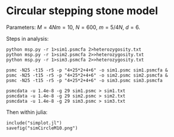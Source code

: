 # Circular stepping stone model 

Parameters:  $M = 4Nm = 10$, $N = 600$, $m = 5/4N$, $d=6$.

Steps in analysis:

    python msp.py -r 1>sim1.psmcfa 2>heterozygosity.txt
    python msp.py -r 1>sim2.psmcfa 2>>heterozygosity.txt
    python msp.py -r 1>sim3.psmcfa 2>>heterozygosity.txt

    psmc -N25 -t15 -r5 -p "4+25*2+4+6" -o sim1.psmc sim1.psmcfa &
    psmc -N25 -t15 -r5 -p "4+25*2+4+6" -o sim2.psmc sim2.psmcfa &
    psmc -N25 -t15 -r5 -p "4+25*2+4+6" -o sim3.psmc sim3.psmcfa

    psmcdata -u 1.4e-8 -g 29 sim1.psmc > sim1.txt
    psmcdata -u 1.4e-8 -g 29 sim2.psmc > sim2.txt
    psmcdata -u 1.4e-8 -g 29 sim3.psmc > sim3.txt

Then within julia:

    include("simplot.jl")
	savefig("simCircleM10.png")

